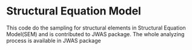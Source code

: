 # Structural Equation Model
This code do the sampling for structural elements in Structural Equation Model(SEM) and is contributed to JWAS package. The whole analyzing process is available in JWAS package
